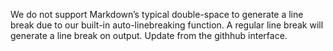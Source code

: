 We do not support Markdown’s typical double-space to generate a line break due to our built-in auto-linebreaking function. A regular line break will generate a line break on output.
Update from the githhub interface.
